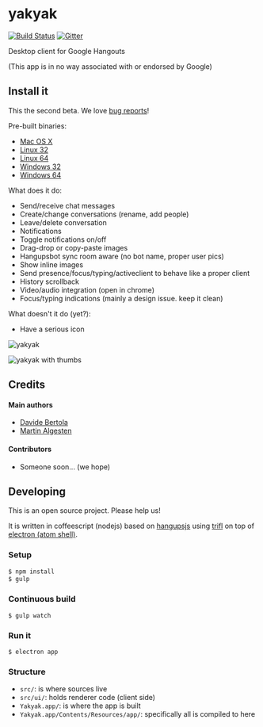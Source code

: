 yakyak
======

[![Build Status](https://travis-ci.org/yakyak/yakyak.svg)](https://travis-ci.org/yakyak/yakyak) [![Gitter](https://d378bf3rn661mp.cloudfront.net/gitter.svg)](https://gitter.im/yakyak/yakyak)

Desktop client for Google Hangouts

(This app is in no way associated with or endorsed by Google)

## Install it

This the second beta. We love [bug reports](https://github.com/yakyak/yakyak/issues)!

Pre-built binaries:

* [Mac OS X](https://github.com/yakyak/yakyak/releases/download/v0.2.0/yakyak-osx.app.zip)
* [Linux 32](https://github.com/yakyak/yakyak/releases/download/v0.2.0/yakyak-linux-ia32.zip)
* [Linux 64](https://github.com/yakyak/yakyak/releases/download/v0.2.0/yakyak-linux-x64.zip)
* [Windows 32](https://github.com/yakyak/yakyak/releases/download/v0.2.0/yakyak-win32-ia32.zip)
* [Windows 64](https://github.com/yakyak/yakyak/releases/download/v0.2.0/yakyak-win32-x64.zip)

What does it do:

* Send/receive chat messages
* Create/change conversations (rename, add people)
* Leave/delete conversation
* Notifications
* Toggle notifications on/off
* Drag-drop or copy-paste images
* Hangupsbot sync room aware (no bot name, proper user pics)
* Show inline images
* Send presence/focus/typing/activeclient to behave like a proper client
* History scrollback
* Video/audio integration (open in chrome)
* Focus/typing indications (mainly a design issue. keep it clean)

What doesn't it do (yet?):

* Have a serious icon

![yakyak](https://cloud.githubusercontent.com/assets/227204/8255223/b6409032-169e-11e5-8953-488413b305b4.png)

![yakyak with thumbs](https://cloud.githubusercontent.com/assets/227204/8255540/d922d252-16a0-11e5-86b2-bfec901bbdbc.png)

## Credits

#### Main authors

* [Davide Bertola](https://github.com/davibe)
* [Martin Algesten](https://github.com/algesten)

#### Contributors

* Someone soon... (we hope)

## Developing

This is an open source project. Please help us!

It is written in coffeescript (nodejs) based on
[hangupsjs](https://github.com/algesten/hangupsjs) using
[trifl](http://algesten.github.io/trifl/) on top of
[electron (atom shell)](https://github.com/atom/electron).

### Setup

```bash
$ npm install
$ gulp
```

### Continuous build

```
$ gulp watch
```

### Run it

```
$ electron app
```

### Structure

- `src/`: is where sources live
- `src/ui/`: holds renderer code (client side)
- `Yakyak.app/`: is where the app is built
- `Yakyak.app/Contents/Resources/app/`: specifically all is compiled to here
